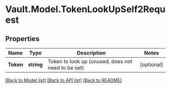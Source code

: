 # Vault.Model.TokenLookUpSelf2Request

## Properties

Name | Type | Description | Notes
------------ | ------------- | ------------- | -------------
**Token** | **string** | Token to look up (unused, does not need to be set) | [optional] 

[[Back to Model list]](../README.md#documentation-for-models) [[Back to API list]](../README.md#documentation-for-api-endpoints) [[Back to README]](../README.md)

